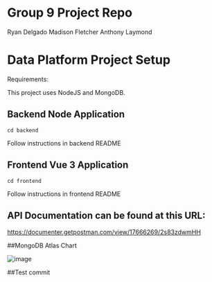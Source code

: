 # Group 9 Project Repo
Ryan Delgado
Madison Fletcher
Anthony Laymond

# Data Platform Project Setup

Requirements:

This project uses NodeJS and MongoDB.

## Backend Node Application
```
cd backend
```
Follow instructions in backend README

## Frontend Vue 3 Application
```
cd frontend
```
Follow instructions in frontend README

## API Documentation can be found at this URL:
https://documenter.getpostman.com/view/17666269/2s83zdwmHH

##MongoDB Atlas Chart

![image](https://user-images.githubusercontent.com/70501188/194383503-bf64c8d9-deb2-41dc-b8cd-b69fdc0fda17.png)

##Test commit
